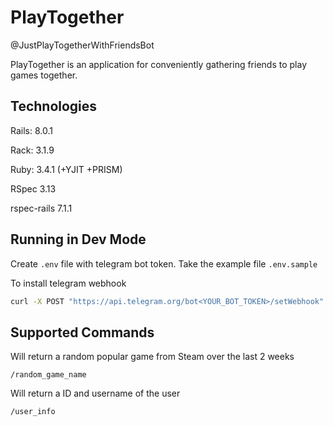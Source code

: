 # PlayTogether

@JustPlayTogetherWithFriendsBot

PlayTogether is an application for conveniently gathering friends to play games together.

## Technologies

Rails: 8.0.1

Rack: 3.1.9

Ruby: 3.4.1 (+YJIT +PRISM)

RSpec 3.13

rspec-rails 7.1.1

## Running in Dev Mode

Create `.env` file with telegram bot token.
Take the example file `.env.sample`

To install telegram webhook

```bash
curl -X POST "https://api.telegram.org/bot<YOUR_BOT_TOKEN>/setWebhook" -d "url=<YOUR_NGROK_HTTPS_URL>/telegram_bot/webhook"
```

## Supported Commands

Will return a random popular game from Steam over the last 2 weeks
```
/random_game_name
```

Will return a ID and username of the user
```
/user_info
```
